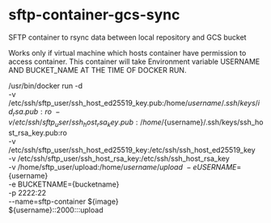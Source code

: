 # sftp-container-gcs-sync
SFTP container to rsync data between local repository and GCS bucket

Works only if virtual machine which hosts container have permission to access container. This container will take Environment variable USERNAME AND BUCKET_NAME
AT THE TIME OF DOCKER RUN.

/usr/bin/docker run -d \
    -v /etc/ssh/sftp_user/ssh_host_ed25519_key.pub:/home/${username}/.ssh/keys/id_rsa.pub:ro \
    -v /etc/ssh/sftp_user/ssh_host_rsa_key.pub:/home/${username}/.ssh/keys/ssh_host_rsa_key.pub:ro \
    -v /etc/ssh/sftp_user/ssh_host_ed25519_key:/etc/ssh/ssh_host_ed25519_key \
    -v /etc/ssh/sftp_user/ssh_host_rsa_key:/etc/ssh/ssh_host_rsa_key \
    -v /home/sftp_user/upload:/home/${username}/upload \
    -e USERNAME=${username} \
    -e BUCKETNAME={bucketname} \
    -p 2222:22 \
    --name=sftp-container ${image} \
    ${username}::2000:::upload
